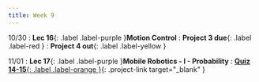 ```yaml
---
title: Week 9
---
```


10/30
: **Lec 16**{: .label .label-purple }**Motion Control**
: **Project 3 due**{: .label .label-red }
: **Project 4 out**{: .label .label-yellow }

11/01
: **Lec 17**{: .label .label-purple }**Mobile Robotics - I - Probability**
: [**Quiz 14-15**{: .label .label-orange }](https://www.gradescope.com/courses/611231){: .project-link target="_blank" }


<!-- 10/30
: **Lec 16**{: .label .label-purple }[**Motion Control**](/CSCI5551-Fall23-S2/assets/slides/lec16_motion_control.pdf){: target="_blank" }
: **Project 3 due**{: .label .label-red }
: **Project 4 out**{: .label .label-yellow }

11/01
: **Lec 17**{: .label .label-purple }[**Mobile Robotics - I - Probability**](/CSCI5551-Fall23-S2/assets/slides/lec17_mobile_robotics_1_probability.pdf){: target="_blank" }
: [**Quiz 14-15**{: .label .label-orange }](https://www.gradescope.com/courses/611231){: .project-link target="_blank" } -->

